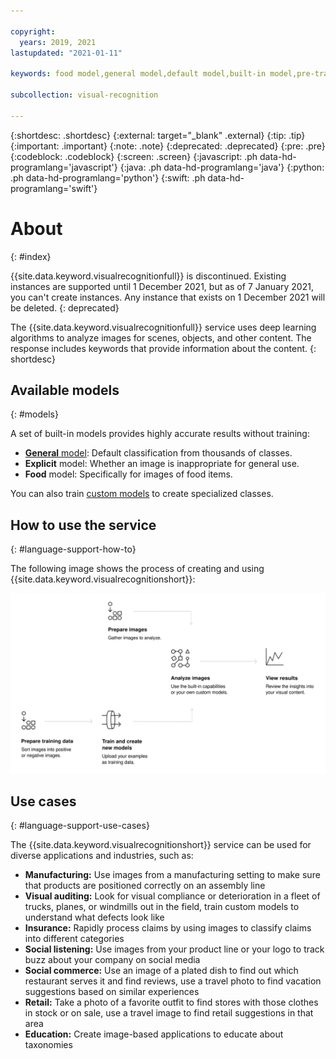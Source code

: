 ```yaml
---

copyright:
  years: 2019, 2021
lastupdated: "2021-01-11"

keywords: food model,general model,default model,built-in model,pre-trained model,explicit model,food classifier,general classifier,default classifier,built-in classifier,pre-trained classifier,explicit classifier

subcollection: visual-recognition

---
```


{:shortdesc: .shortdesc}
{:external: target="_blank" .external}
{:tip: .tip}
{:important: .important}
{:note: .note}
{:deprecated: .deprecated}
{:pre: .pre}
{:codeblock: .codeblock}
{:screen: .screen}
{:javascript: .ph data-hd-programlang='javascript'}
{:java: .ph data-hd-programlang='java'}
{:python: .ph data-hd-programlang='python'}
{:swift: .ph data-hd-programlang='swift'}

# About
{: #index}

{{site.data.keyword.visualrecognitionfull}} is discontinued. Existing instances are supported until 1 December 2021, but as of 7 January 2021, you can't create instances. Any instance that exists on 1 December 2021 will be deleted.
{: deprecated}

The {{site.data.keyword.visualrecognitionfull}} service uses deep learning algorithms to analyze images for scenes, objects, and other content. The response includes keywords that provide information about the content.
{: shortdesc}

## Available models
{: #models}

A set of built-in models provides highly accurate results without training:

- [**General** model](/docs/visual-recognition?topic=visual-recognition-customizing#general-model): Default classification from thousands of classes.
- **Explicit** model: Whether an image is inappropriate for general use.
- **Food** model: Specifically for images of food items.

You can also train [custom models](/docs/visual-recognition?topic=visual-recognition-tutorial-custom-classifier#tutorial-custom-classifier) to create specialized classes.

## How to use the service
{: #language-support-how-to}

The following image shows the process of creating and using {{site.data.keyword.visualrecognitionshort}}:

![Describes the flow of the {{site.data.keyword.visualrecognitionshort}} service, from preparing, training, and classifying images to viewing results.](images/visual-recognition-process-110717.svg)


## Use cases
{: #language-support-use-cases}

The {{site.data.keyword.visualrecognitionshort}} service can be used for diverse applications and industries, such as:

- **Manufacturing:** Use images from a manufacturing setting to make sure that products are positioned correctly on an assembly line
- **Visual auditing:** Look for visual compliance or deterioration in a fleet of trucks, planes, or windmills out in the field, train custom models to understand what defects look like
- **Insurance:** Rapidly process claims by using images to classify claims into different categories
- **Social listening:** Use images from your product line or your logo to track buzz about your company on social media
- **Social commerce:** Use an image of a plated dish to find out which restaurant serves it and find reviews, use a travel photo to find vacation suggestions based on similar experiences
- **Retail:** Take a photo of a favorite outfit to find stores with those clothes in stock or on sale, use a travel image to find retail suggestions in that area
- **Education:** Create image-based applications to educate about taxonomies
